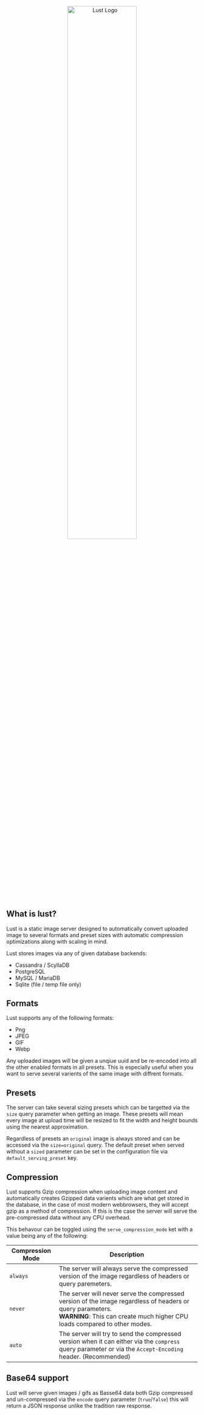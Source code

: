 <p align="center">
  <img width="60%" src="https://github.com/ChillFish8/lust/blob/master/assets/logo.png" alt="Lust Logo">
</p>

#

## What is lust?
Lust is a static image server designed to automatically convert uploaded image to several formats and preset sizes with automatic compression optimizations along with scaling in mind.
 
Lust stores images via any of given database backends:
 
- Cassandra / ScyllaDB
- PostgreSQL
- MySQL / MariaDB
- Sqlite (file / temp file only)
 
 
## Formats
Lust supports any of the following formats: 
- Png
- JPEG
- GIF
- Webp
 
Any uploaded images will be given a unqiue uuid and be re-encoded into all the other enabled formats in all presets. This is especially useful when you want to serve several varients of the same image with diffrent formats.
 
## Presets
The server can take several sizing presets which can be targetted via the `size` query parameter when getting an image. These presets will mean every image at upload time will be resized to fit the width and height bounds using the nearest approximation.

Regardless of presets an `original` image is always stored and can be accessed via the `size=original` query.
The default preset when served without a `sized` parameter can be set in the configuration file via `default_serving_preset` key.

## Compression
Lust supports Gzip compression when uploading image content and automatically creates Gzipped data varients which are what get stored in the database,
in the case of most modern webbrowsers, they will accept gzip as a method of compression. If this is the case the server will serve the pre-compressed data without any CPU overhead.

This behavour can be toggled using the `serve_compression_mode` ket with a value being any of the following:

| **Compression Mode** | **Description**                                                                                                                                                                             |
|----------------------|---------------------------------------------------------------------------------------------------------------------------------------------------------------------------------------------|
| `always `              | The server will always serve the compressed version of the image regardless  of headers or query paremeters.                                                                                |
| `never`                | The server will never serve the compressed version of the image regardless of headers or query parameters.<br/> **WARNING**: This can create much higher CPU loads compared to other modes. |
| `auto`              | The server will try to send the compressed version when it can either via the `compress` query parameter or via the `Accept-Encoding` header. (Recommended)                                 |


## Base64 support

Lust will serve given images / gifs as Basse64 data both Gzip compressed and un-compressed via the `encode` query parameter (`true`/`false`) this will return
a JSON response unlike the tradition raw response.
